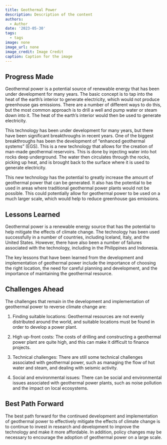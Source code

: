 ```yaml
---
title: Geothermal Power
description: Description of the content
authors:
  - Author
date: '2023-05-30'
tags:
  - tags
image: none
image_url: none
image_credit: Image Credit
caption: Caption for the image
---
```


## Progress Made

Geothermal power is a potential source of renewable energy that has been under development for many years. The basic concept is to tap into the heat of the earth’s interior to generate electricity, which would not produce greenhouse gas emissions. There are a number of different ways to do this, but the most common approach is to drill a well and pump water or steam down into it. The heat of the earth’s interior would then be used to generate electricity.

This technology has been under development for many years, but there have been significant breakthroughs in recent years. One of the biggest breakthroughs has been the development of “enhanced geothermal systems” (EGS). This is a new technology that allows for the creation of man-made geothermal reservoirs. This is done by injecting water into hot rocks deep underground. The water then circulates through the rocks, picking up heat, and is brought back to the surface where it is used to generate electricity.

This new technology has the potential to greatly increase the amount of geothermal power that can be generated. It also has the potential to be used in areas where traditional geothermal power plants would not be possible. This could potentially allow for geothermal power to be used on a much larger scale, which would help to reduce greenhouse gas emissions.

## Lessons Learned

Geothermal power is a renewable energy source that has the potential to help mitigate the effects of climate change. The technology has been used successfully in a number of countries, including Iceland, Italy, and the United States. However, there have also been a number of failures associated with the technology, including in the Philippines and Indonesia.

The key lessons that have been learned from the development and implementation of geothermal power include the importance of choosing the right location, the need for careful planning and development, and the importance of maintaining the geothermal resource.

## Challenges Ahead

The challenges that remain in the development and implementation of geothermal power to reverse climate change are:

1. Finding suitable locations: Geothermal resources are not evenly distributed around the world, and suitable locations must be found in order to develop a power plant.

2. High up-front costs: The costs of drilling and constructing a geothermal power plant are quite high, and this can make it difficult to finance projects.

3. Technical challenges: There are still some technical challenges associated with geothermal power, such as managing the flow of hot water and steam, and dealing with seismic activity.

4. Social and environmental issues: There can be social and environmental issues associated with geothermal power plants, such as noise pollution and the impact on local ecosystems.

## Best Path Forward

The best path forward for the continued development and implementation of geothermal power to effectively mitigate the effects of climate change is to continue to invest in research and development to improve the technology and make it more affordable. In addition, policy changes may be necessary to encourage the adoption of geothermal power on a large scale.
